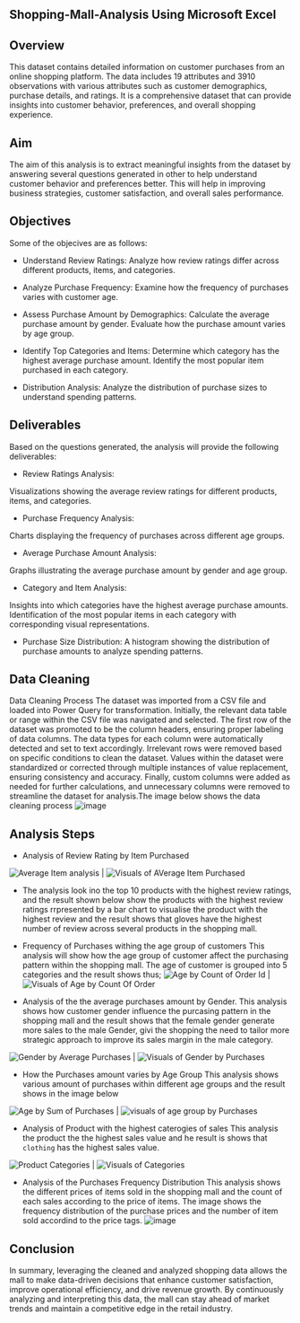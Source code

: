 ## Shopping-Mall-Analysis Using Microsoft Excel
## Overview
This dataset contains detailed information on customer purchases from an online shopping platform. The data includes 19 attributes and 3910 observations with various attributes such as customer demographics, purchase details, and ratings. It is a comprehensive dataset that can provide insights into customer behavior, preferences, and overall shopping experience.

## Aim
The aim of this analysis is to extract meaningful insights from the dataset by answering several questions generated in other to help understand customer behavior and preferences better. This will help in improving business strategies, customer satisfaction, and overall sales performance.

## Objectives
Some of the objecives are as follows:

- Understand Review Ratings:
Analyze how review ratings differ across different products, items, and categories.

- Analyze Purchase Frequency:
Examine how the frequency of purchases varies with customer age.

- Assess Purchase Amount by Demographics:
Calculate the average purchase amount by gender.
Evaluate how the purchase amount varies by age group.

- Identify Top Categories and Items:
Determine which category has the highest average purchase amount.
Identify the most popular item purchased in each category.

- Distribution Analysis:
Analyze the distribution of purchase sizes to understand spending patterns.
## Deliverables
Based on the questions generated, the analysis will provide the following deliverables:

- Review Ratings Analysis:

Visualizations showing the average review ratings for different products, items, and categories.
- Purchase Frequency Analysis:

Charts displaying the frequency of purchases across different age groups.
- Average Purchase Amount Analysis:

Graphs illustrating the average purchase amount by gender and age group.
- Category and Item Analysis:

Insights into which categories have the highest average purchase amounts.
Identification of the most popular items in each category with corresponding visual representations.

- Purchase Size Distribution:
A histogram showing the distribution of purchase amounts to analyze spending patterns.
## Data Cleaning
Data Cleaning Process
The dataset was imported from a CSV file and loaded into Power Query for transformation. Initially, the relevant data table or range within the CSV file was navigated and selected. The first row of the dataset was promoted to be the column headers, ensuring proper labeling of data columns. The data types for each column were automatically detected and set to text accordingly. Irrelevant rows were removed based on specific conditions to clean the dataset. Values within the dataset were standardized or corrected through multiple instances of value replacement, ensuring consistency and accuracy. Finally, custom columns were added as needed for further calculations, and unnecessary columns were removed to streamline the dataset for analysis.The image below shows the data cleaning process
![image](https://github.com/user-attachments/assets/2ff581c3-6cca-443f-9711-7b076b38e645)


## Analysis Steps
- Analysis of Review Rating by Item Purchased

![Average Item analysis](https://github.com/user-attachments/assets/48e8711e-0e44-4a3e-8f95-0fddcee3d9e9) | ![Visuals of AVerage Item Purchased](https://github.com/user-attachments/assets/82224938-8cef-4d3b-801f-b39a862f37a9)




- The analysis look ino the top 10 products with the highest review ratings, and the result shown below show the products with the highest review ratings rrpresented by a bar chart to visualise the product with the highest review and the result shows that gloves have the highest number of review across several products in the shopping mall.

- Frequency of Purchases withing the age group of customers
This analysis will show how the age group of customer affect the purchasing pattern within the shopping mall. The age of customer is grouped into 5 categories and the result shows thus;
![Age by Count of Order Id](https://github.com/user-attachments/assets/82597741-12e9-486b-9ca4-d50bb33b0edf) | ![Visuals of Age by Count Of Order](https://github.com/user-attachments/assets/b45e7f7e-e73e-48c4-9a34-1eb128735d62)


- Analysis of the the average purchases amount by Gender.
This analysis shows how customer gender influence the purcasing pattern in the shopping mall and the result shows that the female gender generate more sales to the male Gender, givi the shopping the need to tailor more strategic approach to improve its sales margin in the male category.

![Gender by Average Purchases](https://github.com/user-attachments/assets/5fabd0f7-044d-4408-bbac-336bcd78b13d) | ![Visuals of Gender by Purchases](https://github.com/user-attachments/assets/3568a2e2-624c-44d3-b452-9eece814181e)


- How the Purchases amount varies by Age Group
This analysis shows various amount of purchases within different age groups and the result shows in the image below

![Age by Sum of Purchases](https://github.com/user-attachments/assets/f01d9d74-2eb1-42a8-94a0-1438a508e176) | ![visuals of age group by Purchases](https://github.com/user-attachments/assets/307456d6-327c-42b9-ae98-e34483146c8e)


- Analysis of Product with the highest caterogies of sales
This analysis the product the the highest sales value and he result is shows that `clothing` has the highest sales value.

![Product Categories](https://github.com/user-attachments/assets/d92c6e16-4cc3-4c4e-9067-033471eedd2f) | ![Visuals of Categories](https://github.com/user-attachments/assets/abbe4aaa-8ead-4ba4-8e14-bb6482859931)


- Analysis of the Purchases Frequency Distribution
This analysis shows the different prices of items sold in the shopping mall and the count of each sales according to the price of items. The image shows the frequency distribution of the purchase prices and the number of item sold accordind to the price tags. 
![image](https://github.com/user-attachments/assets/7a03adc0-819b-4709-ad53-c9b1df2eab3f)

## Conclusion
In summary, leveraging the cleaned and analyzed shopping data allows the mall to make data-driven decisions that enhance customer satisfaction, improve operational efficiency, and drive revenue growth. By continuously analyzing and interpreting this data, the mall can stay ahead of market trends and maintain a competitive edge in the retail industry.







